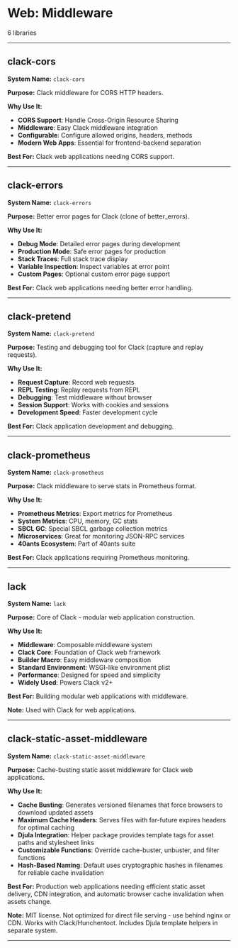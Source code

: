 # Web: Middleware

6 libraries

---

## clack-cors

**System Name:** `clack-cors`

**Purpose:** Clack middleware for CORS HTTP headers.

**Why Use It:**
- **CORS Support**: Handle Cross-Origin Resource Sharing
- **Middleware**: Easy Clack middleware integration
- **Configurable**: Configure allowed origins, headers, methods
- **Modern Web Apps**: Essential for frontend-backend separation

**Best For:** Clack web applications needing CORS support.

---


## clack-errors

**System Name:** `clack-errors`

**Purpose:** Better error pages for Clack (clone of better_errors).

**Why Use It:**
- **Debug Mode**: Detailed error pages during development
- **Production Mode**: Safe error pages for production
- **Stack Traces**: Full stack trace display
- **Variable Inspection**: Inspect variables at error point
- **Custom Pages**: Optional custom error page support

**Best For:** Clack web applications needing better error handling.

---


## clack-pretend

**System Name:** `clack-pretend`

**Purpose:** Testing and debugging tool for Clack (capture and replay requests).

**Why Use It:**
- **Request Capture**: Record web requests
- **REPL Testing**: Replay requests from REPL
- **Debugging**: Test middleware without browser
- **Session Support**: Works with cookies and sessions
- **Development Speed**: Faster development cycle

**Best For:** Clack application development and debugging.

---


## clack-prometheus

**System Name:** `clack-prometheus`

**Purpose:** Clack middleware to serve stats in Prometheus format.

**Why Use It:**
- **Prometheus Metrics**: Export metrics for Prometheus
- **System Metrics**: CPU, memory, GC stats
- **SBCL GC**: Special SBCL garbage collection metrics
- **Microservices**: Great for monitoring JSON-RPC services
- **40ants Ecosystem**: Part of 40ants suite

**Best For:** Clack applications requiring Prometheus monitoring.

---


## lack

**System Name:** `lack`

**Purpose:** Core of Clack - modular web application construction.

**Why Use It:**
- **Middleware**: Composable middleware system
- **Clack Core**: Foundation of Clack web framework
- **Builder Macro**: Easy middleware composition
- **Standard Environment**: WSGI-like environment plist
- **Performance**: Designed for speed and simplicity
- **Widely Used**: Powers Clack v2+

**Best For:** Building modular web applications with middleware.

**Note:** Used with Clack for web applications.

---


## clack-static-asset-middleware

**System Name:** `clack-static-asset-middleware`

**Purpose:** Cache-busting static asset middleware for Clack web applications.

**Why Use It:**
- **Cache Busting**: Generates versioned filenames that force browsers to download updated assets
- **Maximum Cache Headers**: Serves files with far-future expires headers for optimal caching
- **Djula Integration**: Helper package provides template tags for asset paths and stylesheet links
- **Customizable Functions**: Override cache-buster, unbuster, and filter functions
- **Hash-Based Naming**: Default uses cryptographic hashes in filenames for reliable cache invalidation

**Best For:** Production web applications needing efficient static asset delivery, CDN integration, and automatic browser cache invalidation when assets change.

**Note:** MIT license. Not optimized for direct file serving - use behind nginx or CDN. Works with Clack/Hunchentoot. Includes Djula template helpers in separate system.

---


